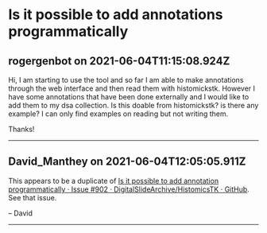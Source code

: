 # Is it possible to add annotations programmatically

## rogergenbot on 2021-06-04T11:15:08.924Z

Hi, I am starting to use the tool and so far I am able to make annotations through the web interface and then read them with histomickstk. However I have some annotations that have been done externally and I would like to add them to my dsa collection. Is this doable from histomickstk? is there any example? I can only find examples on reading but not writing them.  

Thanks!


---

## David_Manthey on 2021-06-04T12:05:05.911Z

This appears to be a duplicate of [Is it possible to add annotation programmatically · Issue \#902 · DigitalSlideArchive/HistomicsTK · GitHub](https://github.com/DigitalSlideArchive/HistomicsTK/issues/902). See that issue.


– David


---

